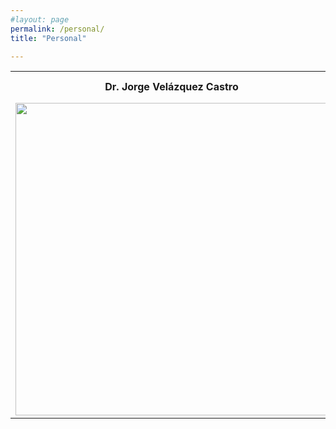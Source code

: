 ```yaml
---
#layout: page
permalink: /personal/
title: "Personal"

---
```

<table>
    <tr>
        <th>Dr. Jorge Velázquez Castro</th>
        <th>Formación académica</th>
        <th>Idiomas</th>
    </tr>
    <tr>
        <td>  <img src="https://juliojx.github.io/jorgevc/ImagenesEstudiantes/Jorge.jpeg" width="500">  </td>
        <td> Esta es la fomración académica del doctor Jorge</td>
        <td>Los idiomas del doctor Jorge </td>
    </tr>
</table>
